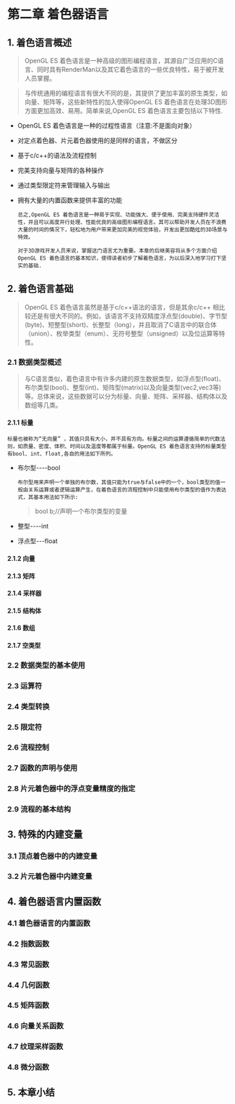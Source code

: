 第二章 着色器语言
====
## 1. 着色语言概述
> OpenGL ES 着色语言是一种高级的图形编程语言，其源自广泛应用的C语言、同时具有RenderMan以及其它着色语言的一些优良特性，易于被开发人员掌握。

>与传统通用的编程语言有很大不同的是，其提供了更加丰富的原生类型，如向量、矩阵等，这些新特性的加入使得OpenGL ES 着色语言在处理3D图形方面更加高效、易用。简单来说,OpenGL ES 着色语言主要包括以下特性.
+ OpenGL ES 着色语言是一种的过程性语言（注意:不是面向对象）
+ 对定点着色器、片元着色器使用的是同样的语言，不做区分
+ 基于c/c++的语法及流程控制
+ 完美支持向量与矩阵的各种操作
+ 通过类型限定符来管理输入与输出
+ 拥有大量的内置函数来提供丰富的功能

   `总之,OpenGL ES 着色语言是一种易于实现、功能强大、便于使用、完美支持硬件灵活性，并且可以高度并行处理、性能优良的高级图形编程语言。其可以帮助开发人员在不浪费大量的时间的情况下，轻松地为用户带来更加完美的视觉体验，开发出更加酷炫的3D场景与特效。`

   `对于3D游戏开发人员来说，掌握这门语言尤为重要。本章的后继美容将从多个方面介绍OpenGL ES 着色语言的基本知识，使得读者初步了解着色语言，为以后深入地学习打下坚实的基础.`

## 2. 着色语言基础
  >OpenGL ES 着色语言虽然是基于c/c++语法的语言，但是其余c/c++ 相比较还是有很大不同的。例如，该语言不支持双精度浮点型(double)、字节型(byte)、短整型(short)、长整型（long），并且取消了C语言中的联合体（union）、枚举类型（enum）、无符号整型（unsigned）以及位运算等特性。

### 2.1 数据类型概述
>与C语言类似，着色语言中有许多内建的原生数据类型，如浮点型(float)、布尔类型(bool)、整型(int)、矩阵型(matrix)以及向量类型(vec2,vec3等)等。总体来说，这些数据可以分为标量、向量、矩阵、采样器、结构体以及数组等几类。

#### 2.1.1 标量
  `标量也被称为“无向量” ，其值只具有大小，并不具有方向。标量之间的运算遵循简单的代数法则，如质量、密度、体积、时间以及温度等都属于标量。OpenGL ES 着色语言支持的标量类型有bool、int、float,各自的用法如下所列。`
* 布尔型----bool

  `布尔型用来声明一个单独的布尔数，其值只能为true与false中的一个，bool类型的值一般由关系运算或者逻辑运算产生，在着色语言的流程控制中只能使用布尔类型的值作为表达式，其基本用法如下所示:`

  >bool b;//声明一个布尔类型的变量

* 整型----int
* 浮点型---float

#### 2.1.2 向量
#### 2.1.3 矩阵
#### 2.1.4 采样器
#### 2.1.5 结构体
#### 2.1.6 数组
#### 2.1.7 空类型

### 2.2 数据类型的基本使用
### 2.3 运算符
### 2.4 类型转换
### 2.5 限定符
### 2.6 流程控制
### 2.7 函数的声明与使用
### 2.8 片元着色器中的浮点变量精度的指定
### 2.9 流程的基本结构
## 3. 特殊的内建变量
### 3.1 顶点着色器中的内建变量
### 3.2 片元着色器中内建变量
## 4. 着色器语言内置函数
### 4.1 着色器语言的内置函数
### 4.2 指数函数
### 4.3 常见函数
### 4.4 几何函数
### 4.5 矩阵函数
### 4.6 向量关系函数
### 4.7 纹理采样函数
### 4.8 微分函数
## 5. 本章小结
